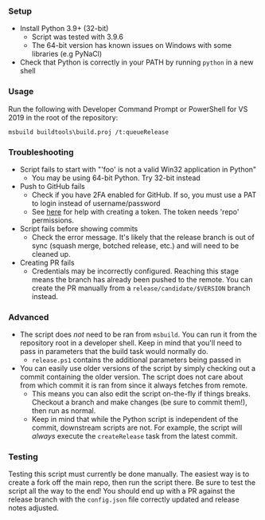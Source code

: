 ### Setup
- Install Python 3.9+ (32-bit)
  - Script was tested with 3.9.6
  - The 64-bit version has known issues on Windows with some libraries (e.g PyNaCl)
- Check that Python is correctly in your PATH by running `python` in a new shell

### Usage
Run the following with Developer Command Prompt or PowerShell for VS 2019 in the root of the repository:
```
msbuild buildtools\build.proj /t:queueRelease
```

### Troubleshooting
- Script fails to start with "'foo' is not a valid Win32 application in Python"
  - You may be using 64-bit Python. Try 32-bit instead
- Push to GitHub fails
  - Check if you have 2FA enabled for GitHub. If so, you must use a PAT to login instead of username/password
  - See [here](https://docs.github.com/en/authentication/keeping-your-account-and-data-secure/creating-a-personal-access-token) for help with creating a token. The token needs 'repo' permissions.
- Script fails before showing commits
  - Check the error message. It's likely that the release branch is out of sync (squash merge, botched release, etc.) and will need to be cleaned up.
- Creating PR fails
  - Credentials may be incorrectly configured. Reaching this stage means the branch has already been pushed to the remote. You can create the PR manually from a `release/candidate/$VERSION` branch instead.

### Advanced
- The script does _not_ need to be ran from `msbuild`. You can run it from the repository root in a developer shell. Keep in mind that you'll need to pass in parameters that the build task would normally do.
  - `release.ps1` contains the additional parameters being passed in
- You can easily use older versions of the script by simply checking out a commit containing the older version. The script does not care about from which commit it is ran from since it always fetches from remote. 
  - This means you can also edit the script on-the-fly if things breaks. Checkout a branch and make changes (be sure to commit them!), then run as normal.
  - Keep in mind that while the Python script is independent of the commit, downstream scripts are not. For example, the script will _always_ execute the `createRelease` task from the latest commit.

### Testing
Testing this script must currently be done manually. The easiest way is to create a fork off the main repo, then run the script there. Be sure to test the script all the way to the end! You should end up with a PR against the release branch with the `config.json` file correctly updated and release notes adjusted.



